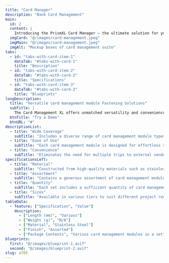 ```yaml
---
title: "Card Manager"
description: "Bank Card Management" 
main:
  id: 2
  content: |
    Introducing the PrismXL Card Manager – the ultimate solution for your card lifecycle management needs. This comprehensive set includes a wide variety of card lifecycle management workflows curated to tackle various projects with ease and precision.
  imgCard: "@/images/card-management.jpeg"
  imgMain: "@/images/card-management.jpeg"
  imgAlt: "Mockup boxes of card management suite"
tabs:
  - id: "tabs-with-card-item-1"
    dataTab: "#tabs-with-card-1"
    title: "Description"
  - id: "tabs-with-card-item-2"
    dataTab: "#tabs-with-card-2"
    title: "Specifications"
  - id: "tabs-with-card-item-3"
    dataTab: "#tabs-with-card-3"
    title: "Blueprints"
longDescription:
  title: "Versatile card management module Fastening Solutions"
  subTitle: |
    The Card Management XL offers unmatched versatility and convenience, making it the perfect choice for card managing teams at banks and admin departments. With a comprehensive selection of card lifecycle utilities, you'll always have optimal workflows and toolkit for the job.
  btnTitle: "Try a Demo"
  btnURL: "#"
descriptionList:
  - title: "Wide Coverage"
    subTitle: "Includes a diverse range of card management module types and sizes to accommodate various applications and workflows."
  - title: "Ease of Use"
    subTitle: "Each card management module is designed for effortless setup, ensuring hassle-free delivery every time."
  - title: "Convenience"
    subTitle: "Eliminates the need for multiple trips to external vendors, saving time and effort on your projects."
specificationsLeft:
  - title: "Material"
    subTitle: "Constructed from high-quality materials such as stainless steel, ensuring durability and corrosion resistance."
  - title: "Assortment"
    subTitle: "Contains a generous assortment of card management modules, including credit and prepaid modules."
  - title: "Quantity"
    subTitle: "Each set includes a sufficient quantity of card management modules to handle a wide range of projects and tasks."
  - title: "Sizes"
    subTitle: "Available in various tiers to suit different project requirements, ensuring compatibility and versatility."
tableData:
  - feature: ["Specification", "Value"]
    description:
      - ["Length (mm)", "Various"]
      - ["Weight (g)", "N/A"]
      - ["Material", "Stainless Steel"]
      - ["Finish", "Assorted"]
      - ["Package Contents", "Various card management modules in a set"]
blueprints:
  first: "@/images/blueprint-1.avif"
  second: "@/images/blueprint-2.avif"
slug: a765  
---
```


